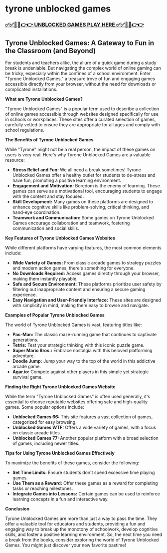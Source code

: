# tyrone unblocked games

### [✅✅🔴🔴👉👉 UNBLOCKED GAMES PLAY HERE ✅✅🔴🔴👉👉](https://topstoryindia.com)

## Tyrone Unblocked Games: A Gateway to Fun in the Classroom (and Beyond)

For students and teachers alike, the allure of a quick game during a study break is undeniable. But navigating the complex world of online gaming can be tricky, especially within the confines of a school environment. Enter "Tyrone Unblocked Games," a treasure trove of fun and engaging games accessible directly from your browser, without the need for downloads or complicated installations.

**What are Tyrone Unblocked Games?**

"Tyrone Unblocked Games" is a popular term used to describe a collection of online games accessible through websites designed specifically for use in schools or workplaces. These sites offer a curated selection of games, carefully vetted to ensure they are appropriate for all ages and comply with school regulations. 

**The Benefits of Tyrone Unblocked Games**

While "Tyrone" might not be a real person, the impact of these games on users is very real. Here's why Tyrone Unblocked Games are a valuable resource:

* **Stress Relief and Fun:**  We all need a break sometimes! Tyrone Unblocked Games offer a healthy outlet for students to de-stress and have fun, promoting a positive learning environment.
* **Engagement and Motivation:**  Boredom is the enemy of learning. These games can serve as a motivational tool, encouraging students to engage with the content and stay focused.
* **Skill Development:**  Many games on these platforms are designed to enhance cognitive skills like problem-solving, critical thinking, and hand-eye coordination. 
* **Teamwork and Communication:**  Some games on Tyrone Unblocked Games encourage collaboration and teamwork, fostering communication and social skills.

**Key Features of Tyrone Unblocked Games Websites**

While different platforms have varying features, the most common elements include:

* **Wide Variety of Games:** From classic arcade games to strategy puzzles and modern action games, there's something for everyone.
* **No Downloads Required:** Access games directly through your browser, making them instantly playable.
* **Safe and Secure Environment:** These platforms prioritize user safety by filtering out inappropriate content and ensuring a secure gaming experience.
* **Easy Navigation and User-Friendly Interface:** These sites are designed with simplicity in mind, making them easy to browse and navigate.

**Examples of Popular Tyrone Unblocked Games**

The world of Tyrone Unblocked Games is vast, featuring titles like:

* **Pac-Man:**  The classic maze-running game that continues to captivate generations.
* **Tetris:**  Test your strategic thinking with this iconic puzzle game.
* **Super Mario Bros.:**  Embrace nostalgia with this beloved platforming adventure.
* **Doodle Jump:**  Jump your way to the top of the world in this addictive arcade game.
* **Agar.io:**  Compete against other players in this simple yet strategic survival game.

**Finding the Right Tyrone Unblocked Games Website**

While the term "Tyrone Unblocked Games" is often used generally, it's essential to choose reputable websites offering safe and high-quality games. Some popular options include:

* **Unblocked Games 66:** This site features a vast collection of games, categorized for easy browsing.
* **Unblocked Games WTF:**  Offers a wide variety of games, with a focus on classic arcade titles.
* **Unblocked Games 77:**  Another popular platform with a broad selection of games, including newer titles.

**Tips for Using Tyrone Unblocked Games Effectively**

To maximize the benefits of these games, consider the following:

* **Set Time Limits:**  Ensure students don't spend excessive time playing games.
* **Use Them as a Reward:**  Offer these games as a reward for completing tasks or reaching milestones.
* **Integrate Games into Lessons:**  Certain games can be used to reinforce learning concepts in a fun and interactive way.

**Conclusion**

Tyrone Unblocked Games are more than just a way to pass the time. They offer a valuable tool for educators and students, providing a fun and engaging way to break up the monotony of schoolwork, develop cognitive skills, and foster a positive learning environment. So, the next time you need a break from the books, consider exploring the world of Tyrone Unblocked Games. You might just discover your new favorite pastime!